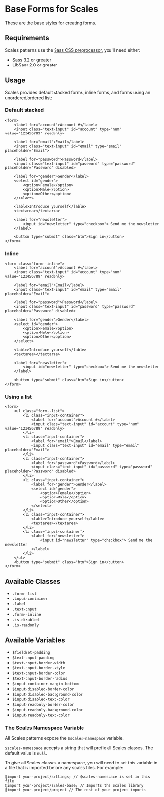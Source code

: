 # Base Forms for Scales

These are the base styles for creating forms.

## Requirements

Scales patterns use the [Sass CSS preprocessor](http://sass-lang.com/), you'll need either:
* Sass 3.2 or greater
* LibSass 2.0 or greater

## Usage

Scales provides default stacked forms, inline forms, and forms using an unordered/ordered list:

### Default stacked
```
<form>
    <label for="account">Account #</label>
    <input class="text-input" id="account" type="num" value="123456789" readonly>

    <label for="email">Email</label>
    <input class="text-input" id="email" type="email" placeholder="Email">

    <label for="password">Password</label>
    <input class="text-input" id="password" type="password" placeholder="Password" disabled>

    <label for="gender">Gender</label>
    <select id="gender">
        <option>Female</option>
        <option>Male</option>
        <option>Other</option>
    </select>

    <lable>Introduce yourself</lable>
    <textarea></textarea>

    <label for="newsletter">
        <input id="newsletter" type="checkbox"> Send me the newsletter
    </label>

    <button type="submit" class="btn">Sign in</button>
</form>
```

### Inline
```
<form class="form--inline">
    <label for="account">Account #</label>
    <input class="text-input" id="account" type="num" value="123456789" readonly>

    <label for="email">Email</label>
    <input class="text-input" id="email" type="email" placeholder="Email">

    <label for="password">Password</label>
    <input class="text-input" id="password" type="password" placeholder="Password" disabled>

    <label for="gender">Gender</label>
    <select id="gender">
        <option>Female</option>
        <option>Male</option>
        <option>Other</option>
    </select>

    <lable>Introduce yourself</lable>
    <textarea></textarea>

    <label for="newsletter">
        <input id="newsletter" type="checkbox"> Send me the newsletter
    </label>

    <button type="submit" class="btn">Sign in</button>
</form>
```

### Using a list
```
<form>
    <ul class="form--list">
        <li class="input-container">
            <label for="account">Account #</label>
            <input class="text-input" id="account" type="num" value="123456789" readonly>
        </li>
        <li class="input-container">
            <label for="email">Email</label>
            <input class="text-input" id="email" type="email" placeholder="Email">
        </li>
        <li class="input-container">
            <label for="password">Password</label>
            <input class="text-input" id="password" type="password" placeholder="Password" disabled>
        </li>
        <li class="input-container">
            <label for="gender">Gender</label>
            <select id="gender">
                <option>Female</option>
                <option>Male</option>
                <option>Other</option>
            </select>
        </li>
        <li class="input-container">
            <lable>Introduce yourself</lable>
            <textarea></textarea>
        </li>
        <li class="input-container">
            <label for="newsletter">
                <input id="newsletter" type="checkbox"> Send me the newsletter
            </label>
        </li>
    </ul>
    <button type="submit" class="btn">Sign in</button>
</form>
```

## Available Classes

* `.form--list`
* `.input-container`
* `.label`
* `.text-input`
* `.form--inline`
* `.is-disabled`
* `.is-readonly`

## Available Variables

* `$fieldset-padding`
* `$text-input-padding`
* `$text-input-border-width`
* `$text-input-border-style`
* `$text-input-border-color`
* `$text-input-border-radius`
* `$input-container-margin-bottom`
* `$input-disabled-border-color`
* `$input-disabled-background-color`
* `$input-disabled-text-color`
* `$input-readonly-border-color`
* `$input-readonly-background-color`
* `$input-readonly-text-color`

### The Scales Namespace Variable

All Scales patterns expose the `$scales-namespace` variable.

`$scales-namespace` accepts a string that will prefix all Scales classes. The default value is `null`.

To give all Scales classes a namespace, you will need to set this variable in a file that is imported before any scales files. For example:

```
@import your-project/settings; // $scales-namespace is set in this file
@import your-project/scales-base; // Imports the Scales library
@import your-project/project // The rest of your project imports
```
